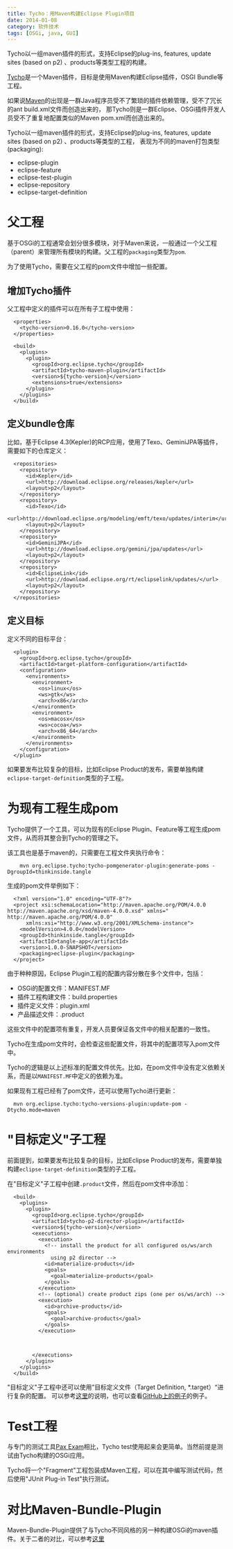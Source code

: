 ```yaml
---
title: Tycho：用Maven构建Eclipse Plugin项目
date: 2014-01-08
category: 软件技术
tags: [OSGi, java, GUI]
---
```


 Tycho以一组maven插件的形式，支持Eclipse的plug-ins, features, update sites (based on p2) 、products等类型工程的构建。



[Tycho](http://www.sonatype.org/tycho)是一个Maven插件，目标是使用Maven构建Eclipse插件，OSGI Bundle等工程。

如果说[Maven](http://maven.apache.org/)的出现是一群Java程序员受不了繁琐的插件依赖管理，受不了冗长的ant build.xml文件而创造出来的，
那Tycho则是一群Eclipse、OSGi插件开发人员受不了重复地配置类似的Maven pom.xml而创造出来的。

Tycho以一组maven插件的形式，支持Eclipse的plug-ins, features, update sites (based on p2) 、products等类型的工程，
表现为不同的maven打包类型(packaging):

- eclipse-plugin
- eclipse-feature
- eclipse-test-plugin
- eclipse-repository
- eclipse-target-definition


# 父工程

基于OSGi的工程通常会划分很多模块，对于Maven来说，一般通过一个父工程（parent）来管理所有模块的构建。父工程的`packaging`类型为`pom`.

为了使用Tycho，需要在父工程的pom文件中增加一些配置。

## 增加Tycho插件

父工程中定义的插件可以在所有子工程中使用：

```
  <properties>
    <tycho-version>0.16.0</tycho-version>
  </properties>

  <build>
    <plugins>
      <plugin>
        <groupId>org.eclipse.tycho</groupId>
        <artifactId>tycho-maven-plugin</artifactId>
        <version>${tycho-version}</version>
        <extensions>true</extensions>
      </plugin>
    </plugins>
  </build>
```

## 定义bundle仓库

比如，基于Eclipse 4.3(Kepler)的RCP应用，使用了Texo、GeminiJPA等插件，需要如下的仓库定义：

```
  <repositories>
    <repository>
      <id>Kepler</id>
      <url>http://download.eclipse.org/releases/kepler</url>
      <layout>p2</layout>
    </repository>
    <repository>
      <id>Texo</id>
      <url>http://download.eclipse.org/modeling/emft/texo/updates/interim</url>
      <layout>p2</layout>
    </repository>
    <repository>
      <id>GeminiJPA</id>
      <url>http://download.eclipse.org/gemini/jpa/updates</url>
      <layout>p2</layout>
    </repository>
    <repository>
      <id>EclipseLink</id>
      <url>http://download.eclipse.org/rt/eclipselink/updates/</url>
      <layout>p2</layout>
    </repository>
  </repositories>
```

## 定义目标

定义不同的目标平台：


```
  <plugin>
    <groupId>org.eclipse.tycho</groupId>
    <artifactId>target-platform-configuration</artifactId>
    <configuration>
      <environments>
        <environment>
          <os>linux</os>
          <ws>gtk</ws>
          <arch>x86</arch>
        </environment>
        <environment>
          <os>macosx</os>
          <ws>cocoa</ws>
          <arch>x86_64</arch>
        </environment>
      </environments>
    </configuration>
  </plugin>
```

如果要发布比较复杂的目标，比如Eclipse Product的发布，需要单独构建`eclipse-target-definition`类型的子工程。


# 为现有工程生成pom

Tycho提供了一个工具，可以为现有的Eclipse Plugin、Feature等工程生成pom文件，从而将其整合到Tycho的管理之下。

该工具也是基于maven的，只需要在工程文件夹执行命令：

```
    mvn org.eclipse.tycho:tycho-pomgenerator-plugin:generate-poms -DgroupId=thinkinside.tangle
```

生成的pom文件举例如下：

```
  <?xml version="1.0" encoding="UTF-8"?>
  <project xsi:schemaLocation="http://maven.apache.org/POM/4.0.0 http://maven.apache.org/xsd/maven-4.0.0.xsd" xmlns="  http://maven.apache.org/POM/4.0.0"
      xmlns:xsi="http://www.w3.org/2001/XMLSchema-instance">
    <modelVersion>4.0.0</modelVersion>
    <groupId>thinkinside.tangle</groupId>
    <artifactId>tangle-app</artifactId>
    <version>1.0.0-SNAPSHOT</version>
    <packaging>eclipse-plugin</packaging>
  </project>
```

由于种种原因，Eclipse Plugin工程的配置内容分散在多个文件中，包括：

- OSGi的配置文件：MANIFEST.MF
- 插件工程构建文件：build.properties
- 插件定义文件：plugin.xml
- 产品描述文件：.product

这些文件中的配置项有重复，开发人员要保证各文件中的相关配置的一致性。

Tycho在生成pom文件时，会检查这些配置文件，将其中的配置项写入pom文件中。

Tycho的逻辑是以上述标准的配置文件优先。比如，在pom文件中没有定义依赖关系，而是以`MANIFEST.MF`中定义的依赖为准。


如果现有工程已经有了pom文件，还可以使用Tycho进行更新：

```
  mvn org.eclipse.tycho:tycho-versions-plugin:update-pom -Dtycho.mode=maven
```

# "目标定义"子工程

前面提到，如果要发布比较复杂的目标，比如Eclipse Product的发布，需要单独构建`eclipse-target-definition`类型的子工程。

在"目标定义"子工程中创建`.product`文件，然后在pom文件中添加：

```
  <build>
    <plugins>
      <plugin>
        <groupId>org.eclipse.tycho</groupId>
        <artifactId>tycho-p2-director-plugin</artifactId>
        <version>${tycho-version}</version>
        <executions>
          <execution>
            <!-- install the product for all configured os/ws/arch environments
              using p2 director -->
            <id>materialize-products</id>
            <goals>
              <goal>materialize-products</goal>
            </goals>
          </execution>
          <!-- (optional) create product zips (one per os/ws/arch) -->
          <execution>
            <id>archive-products</id>
            <goals>
              <goal>archive-products</goal>
            </goals>
          </execution>



        </executions>
      </plugin>
    </plugins>
  </build>
```


"目标定义"子工程中还可以使用”目标定义文件（Target Definition, *.target）“进行复杂的配置。
可以参考[这里](http://wiki.eclipse.org/Tycho/Target_Platform)的说明，也可以查看[GitHub上的例子](https://github.com/toedter/e4-tutorial)的例子。



# Test工程

与专门的测试工具[Pax Exam]()相比，Tycho test使用起来会更简单。当然前提是测试由Tycho构建的OSGi应用。

Tycho将一个"Fragment"工程包装成Maven工程，可以在其中编写测试代码，然后使用"JUnit Plug-in Test"执行测试。

# 对比Maven-Bundle-Plugin

Maven-Bundle-Plugin提供了与Tycho不同风格的另一种构建OSGi的maven插件。关于二者的对比，可以参考[这里](/2014/01/21/tycho_vs_maven_bundle_plugin.html)
